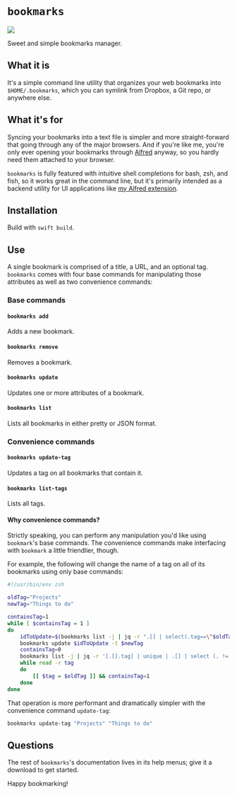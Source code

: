 # `bookmarks`

![](https://img.shields.io/github/v/release/cadnza/bookmarks)

Sweet and simple bookmarks manager.

## What it is

It's a simple command line utility that organizes your web bookmarks into `$HOME/.bookmarks`, which you can symlink from Dropbox, a Git repo, or anywhere else.

## What it's for

Syncing your bookmarks into a text file is simpler and more straight-forward that going through any of the major browsers. And if you're like me, you're only ever opening your bookmarks through [Alfred](https://www.alfredapp.com/) anyway, so you hardly need them attached to your browser.

`bookmarks` is fully featured with intuitive shell completions for bash, zsh, and fish, so it works great in the command line, but it's primarily intended as a backend utility for UI applications like [my Alfred extension](https://github.com/cadnza/Alfred.alfredpreferences/blob/master/exports/com.cadnza.alfredBookmarks.alfredworkflow).

## Installation

Build with `swift build`.

## Use

A single bookmark is comprised of a title, a URL, and an optional tag. `bookmarks` comes with four base commands for manipulating those attributes as well as two convenience commands:

### Base commands

#### `bookmarks add`

Adds a new bookmark.

#### `bookmarks remove`

Removes a bookmark.

#### `bookmarks update`

Updates one or more attributes of a bookmark.

#### `bookmarks list`

Lists all bookmarks in either pretty or JSON format.

### Convenience commands

#### `bookmarks update-tag`

Updates a tag on all bookmarks that contain it.

#### `bookmarks list-tags`

Lists all tags.

#### Why convenience commands?

Strictly speaking, you can perform any manipulation you'd like using `bookmark`'s base commands. The convenience commands make interfacing with `bookmark` a little friendlier, though.

For example, the following will change the name of a tag on all of its bookmarks using only base commands:

```zsh
#!/usr/bin/env zsh

oldTag="Projects"
newTag="Things to do"

containsTag=1
while [ $containsTag = 1 ]
do
	idToUpdate=$(bookmarks list -j | jq -r ".[] | select(.tag==\"$oldTag\") | .id" | head -n 1)
	bookmarks update $idToUpdate -t $newTag
	containsTag=0
	bookmarks list -j | jq -r '[.[].tag] | unique | .[] | select (. != null)' | \
	while read -r tag
	do
		[[ $tag = $oldTag ]] && containsTag=1
	done
done
```

That operation is more performant and dramatically simpler with the convenience command `update-tag`:

```zsh
bookmarks update-tag "Projects" "Things to do"
```

## Questions

The rest of `bookmarks`'s documentation lives in its help menus; give it a download to get started.

Happy bookmarking!

